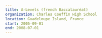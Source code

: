 ```yaml
---
title: A-Levels (french Baccalauréat)
organization: Charles Coeffin High School
location: Guadeloupe Island, France
start: 2005-09-01
end: 2008-07-01
---
```


